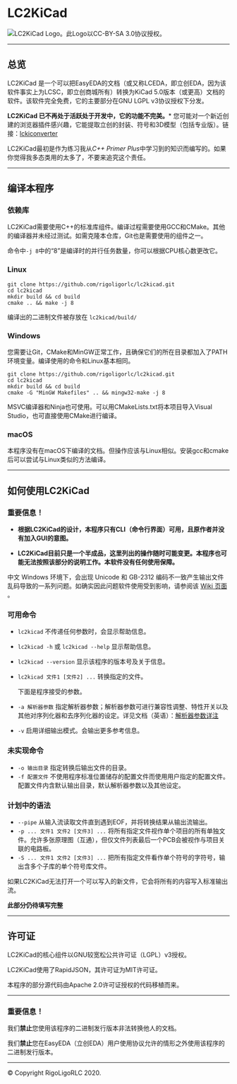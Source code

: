 # LC2KiCad

![LC2KiCad Logo。此Logo以CC-BY-SA 3.0协议授权。](./LC2KiCad-Logo.svg)

---

## 总览

LC2KiCad 是一个可以把EasyEDA的文档（或又称LCEDA，即立创EDA，因为该软件事实上为LCSC，即立创商城所有）转换为KiCad 5.0版本（或更高）文档的软件。该软件完全免费，它的主要部分在GNU LGPL v3协议授权下分发。

**LC2KiCad 已不再处于活跃处于开发中，它的功能不完美。***
您可能对一个新近创建的浏览器插件感兴趣，它能提取立创的封装、符号和3D模型（包括专业版）。链接：[lckiconverter](https://github.com/xtoolbox/lckiconverter)

LC2KiCad最初是作为练习我从*C++ Primer Plus*中学习到的知识而编写的。如果你觉得我多态类用的太多了，不要来追究这个责任。

---

## 编译本程序

### 依赖库

LC2KiCad需要使用C++的标准库组件。编译过程需要使用GCC和CMake。其他的编译器并未经过测试。如需克隆本仓库，Git也是需要使用的组件之一。

命令中`-j 8`中的“8”是编译时的并行任务数量，你可以根据CPU核心数更改它。

### Linux

```shell
git clone https://github.com/rigoligorlc/lc2kicad.git
cd lc2kicad
mkdir build && cd build
cmake .. && make -j 8
```

编译出的二进制文件被存放在 `lc2kicad/build/`

### Windows

您需要让Git，CMake和MinGW正常工作，且确保它们的所在目录都加入了PATH环境变量。编译使用的命令和Linux基本相同。

```
git clone https://github.com/rigoligorlc/lc2kicad.git
cd lc2kicad
mkdir build && cd build
cmake -G "MinGW Makefiles" .. && mingw32-make -j 8
```
MSVC编译器和Ninja也可使用。可以用CMakeLists.txt将本项目导入Visual Studio，也可直接使用CMake进行编译。
### macOS

本程序没有在macOS下编译的文档。但操作应该与Linux相似。安装gcc和cmake后可以尝试与Linux类似的方法编译。

---

## 如何使用LC2KiCad

### 重要信息！

- **根据LC2KiCad的设计，本程序只有CLI（命令行界面）可用，且原作者并没有加入GUI的意图。**

- **LC2KiCad目前只是一个半成品，这里列出的操作随时可能变更。本程序也可能无法按照该部分的说明工作。本软件没有任何使用保障。**

中文 Windows 环境下，会出现 Unicode 和 GB-2312 编码不一致产生输出文件乱码导致的一系列问题。如确实因此问题软件使用受到影响，请参阅该 [Wiki 页面](https://github.com/RigoLigoRLC/LC2KiCad/wiki/Windows%E4%B8%8B%E4%B8%AD%E6%96%87%E8%BE%93%E5%87%BA%E4%B9%B1%E7%A0%81%E9%97%AE%E9%A2%98) 。
  

### 可用命令
- `lc2kicad`  不传递任何参数时，会显示帮助信息。

- `lc2kicad -h` 或 `lc2kicad --help` 显示帮助信息。

- `lc2kicad --version` 显示该程序的版本号及关于信息。

- `lc2kicad 文件1 [文件2] ...` 转换指定的文件。

  下面是程序接受的参数。

- `-a 解析器参数` 指定解析器参数；解析器参数可进行兼容性调整、特性开关以及其他对序列化器和去序列化器的设定。详见文档（英语）：[解析器参数详注](parser_arguments.md)
- `-v` 启用详细输出模式。会输出更多参考信息。

### 未实现命令
- `-o 输出目录` 指定转换后输出文件的目录。
- `-f 配置文件` 不使用程序标准位置储存的配置文件而使用用户指定的配置文件。配置文件内含默认输出目录，默认解析器参数以及其他设定。

### 计划中的语法
- `--pipe` 从输入流读取文件直到遇到EOF，并将转换结果从输出流输出。
- `-p ... 文件1 文件2 [文件3] ...` 将所有指定文件视作单个项目的所有单独文件。允许多张原理图（互通），但仅文件列表最后一个PCB会被视作与项目关联的电路板。
- `-S ... 文件1 文件2 [文件3] ...` 把所有指定文件看作单个符号的字符号，输出含多个子库的单个符号库文件。

如果LC2KiCad无法打开一个可以写入的新文件，它会将所有的内容写入标准输出流。

**此部分仍待填写完整**

---

## 许可证

LC2KiCad的核心组件以GNU较宽松公共许可证（LGPL）v3授权。

LC2KiCad使用了RapidJSON，其许可证为MIT许可证。

本程序的部分源代码由Apache 2.0许可证授权的代码移植而来。

---

### 重要信息！

我们**禁止**您使用该程序的二进制发行版本非法转换他人的文档。

我们**禁止**您在EasyEDA（立创EDA）用户使用协议允许的情形之外使用该程序的二进制发行版本。

---

© Copyright RigoLigoRLC 2020.
